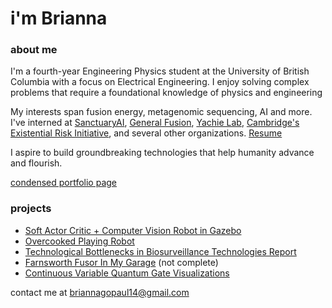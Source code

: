 
# i'm Brianna 

### about me
I'm a fourth-year Engineering Physics student at the University of British Columbia with a focus on Electrical Engineering. I enjoy solving complex problems that require a foundational knowledge of physics and engineering

My interests span fusion energy, metagenomic sequencing, AI and more. I've interned at [SanctuaryAI](https://sanctuary.ai/), [General Fusion](https://generalfusion.com/), [Yachie Lab](https://yachie-lab.org/), [Cambridge's Existential Risk Initiative](https://www.camxrisk.org/), and several other organizations. [Resume](https://briannagopaul.com/Brianna-Gopaul-Resume.pdf)

I aspire to build groundbreaking technologies that help humanity advance and flourish. 

[condensed portfolio page](https://briannagopaul.com/condensed-portfolio)

### projects
- [Soft Actor Critic + Computer Vision Robot in Gazebo](https://github.com/HudsonNock/ENPH353_Competition)
- [Overcooked Playing Robot](https://github.com/BriannaGopaul/RobotSummer)
- [Technological Bottlenecks in Biosurveillance Technologies Report](https://github.com/BriannaGopaul/Tech_Bottlenecks_Biosurveillance_Report)
- [Farnsworth Fusor In My Garage](https://www.youtube.com/watch?v=-Qhzog5E458) (not complete)
- [Continuous Variable Quantum Gate Visualizations](https://strawberryfields.ai/photonics/demos/run_gate_visualization.html) 

contact me at briannagopaul14@gmail.com
